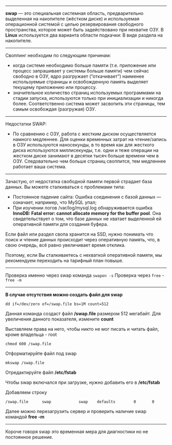 
---

**swap** — это специальная системная область, предварительно выделенная на накопителе (жёстком диске) и используемая операционной системой с целью резервирования свободного пространства, которое может быть задействовано при нехватке ОЗУ. В **Linux** используется два варианта области подкачки: В виде раздела на накопителе.

---

Своппинг необходим по следующим причинам:

- когда системе необходимо больше памяти (т.е. приложение или процесс запрашивает у системы больше памяти) чем сейчас свободно в ОЗУ, ядро разгружает (”откачивает”) наименее используемые страницы и освобожденную память выделяет текущему приложению или процессу.
- значительное количество страниц используемых программами на стадии запуска, используются только при инициализации и никогда более. Соответственно система может засвопить эти страницы, тем самым освобождая (разгружая) ОЗУ.

---

Недостатки SWAP:

- По сравнению с ОЗУ, работа с жестким диском осуществляется намного медленнее. Для оценки временных затрат на чтение/запись в ОЗУ используются наносекунды, в то время как для жесткого диска используются миллисекунды, т.е. одни и теже операции на жестком диске занимают в десятки тысяч больше времени чем в ОЗУ. Следовательно чем больше страниц своппится, тем медленнее работает ваша система.

---

Зачастую, от недостатка свободной памяти первой страдает база данных. Вы можете сталкиваться с проблемами типа:

- Постоянное падение сайта: Ошибка соединения с базой данных — означает, например, что MySQL упал;
- При изучении логов /var/log/mysql.log обнаруживается ошибка **InnoDB: Fatal error: cannot allocate memory for the buffer pool**. Она свидетельствует о том, что базе данных не хватает выделенной ей оперативной памяти для создания буфера.

Если файл или раздел свопа хранится на SSD, нужно понимать что поиск и чтение данных происходит через оперативную память, что, в свою очередь, всё равно увеличивает время отклика.

Поэтому, если Вы сталкиваетесь с нехваткой оперативной памяти, мы рекомендуем переходить на тарифный план повыше.

---

Проверка именно через swap команда `swapon -s`
Проверка через `free` - `free -m`

--- 

**В случае отсутствия можно создать файл для swap**

```
dd if=/dev/zero of=/swap.file bs=1M count=512  
```

Данная команда создаст файл **/swap.file** размером 512 мегабайт. Для увеличения данного показателя, измените **count**

Выставляем права на него, чтобы никто не мог писать и читать файл, кроме владельца - root

```
chmod 600 /swap.file  
```

Отформатируйте файл под swap

```
mkswap /swap.file  
```

Отредактируйте файл **/etc/fstab**

Чтобы swap включался при загрузке, нужно добавить его в **/etc/fstab**

Добавляем строку

```
/swap.file      swap            swap    defaults        0       0
```

Далее можно перезагрузить сервер и проверить наличие swap командой **free -m**

---

Короче говоря swap это временная мера для диагностики но не постоянное решение.